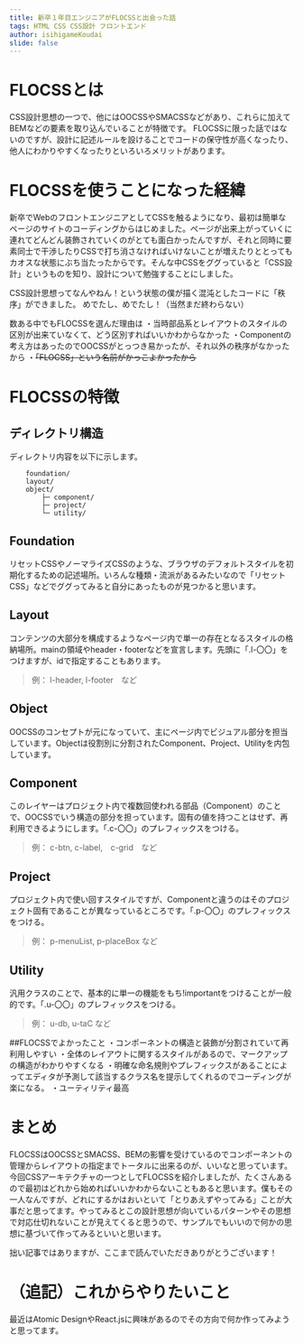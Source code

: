 ```yaml
---
title: 新卒１年目エンジニアがFLOCSSと出会った話
tags: HTML CSS CSS設計 フロントエンド
author: isihigameKoudai
slide: false
---
```

# FLOCSSとは
CSS設計思想の一つで、他にはOOCSSやSMACSSなどがあり、これらに加えてBEMなどの要素を取り込んでいることが特徴です。
FLOCSSに限った話ではないのですが、設計に記述ルールを設けることでコードの保守性が高くなったり、他人にわかりやすくなったりといろいろメリットがあります。

# FLOCSSを使うことになった経緯
新卒でWebのフロントエンジニアとしてCSSを触るようになり、最初は簡単なページのサイトのコーディングからはじめました。ページが出来上がっていくに連れてどんどん装飾されていくのがとても面白かったんですが、それと同時に要素同士で干渉したりCSSで打ち消さなければいけないことが増えたりととってもカオスな状態にぶち当たったからです。そんな中CSSをググっていると「CSS設計」というものを知り、設計について勉強することにしました。

CSS設計思想ってなんやねん！という状態の僕が描く混沌としたコードに「秩序」ができました。
めでたし、めでたし！（当然まだ終わらない）

数ある中でもFLOCSSを選んだ理由は
・当時部品系とレイアウトのスタイルの区別が出来ていなくて、どう区別すればいいかわからなかった
・Componentの考え方はあったのでOOCSSがとっつき易かったが、それ以外の秩序がなかったから
・~~「FLOCSS」という名前がかっこよかったから~~

# FLOCSSの特徴
## ディレクトリ構造
ディレクトリ内容を以下に示します。

```
    foundation/
    layout/
    object/
        ├─ component/
        ├─ project/
        └─ utility/
```

## Foundation
リセットCSSやノーマライズCSSのような、ブラウザのデフォルトスタイルを初期化するための記述場所。いろんな種類・流派があるみたいなので「リセットCSS」などでググってみると自分にあったものが見つかると思います。

## Layout
コンテンツの大部分を構成するようなページ内で単一の存在となるスタイルの格納場所。mainの領域やheader・footerなどを宣言します。先頭に「.l-〇〇」をつけますが、idで指定することもあります。
>例： l-header, l-footer　など


## Object
OOCSSのコンセプトが元になっていて、主にページ内でビジュアル部分を担当しています。Objectは役割別に分割されたComponent、Project、Utilityを内包しています。

## Component
このレイヤーはプロジェクト内で複数回使われる部品（Component）のことで、OOCSSでいう構造の部分を担っています。固有の値を持つことはせず、再利用できるようにします。「.c-〇〇」のプレフィックスをつける。
>例： c-btn, c-label,　c-grid　など

## Project
プロジェクト内で使い回すスタイルですが、Componentと違うのはそのプロジェクト固有であることが異なっているところです。「.p-〇〇」のプレフィックスをつける。
> 例： p-menuList, p-placeBox など

## Utility
汎用クラスのことで、基本的に単一の機能をもち!importantをつけることが一般的です。「.u-〇〇」のプレフィックスをつける。

> 例： u-db, u-taC など

##FLOCSSでよかったこと
・コンポーネントの構造と装飾が分割されていて再利用しやすい
・全体のレイアウトに関するスタイルがあるので、マークアップの構造がわかりやすくなる
・明確な命名規則やプレフィックスがあることによってエディタが予測して該当するクラス名を提示してくれるのでコーディングが楽になる。
・ユーティリティ最高

# まとめ
FLOCSSはOOCSSとSMACSS、BEMの影響を受けているのでコンポーネントの管理からレイアウトの指定までトータルに出来るのが、いいなと思っています。
今回CSSアーキテクチャの一つとしてFLOCSSを紹介しましたが、たくさんあるので最初はどれから始めればいいかわからないこともあると思います。僕もその一人なんですが、どれにするかはおいといて「とりあえずやってみる」ことが大事だと思ってます。やってみるとこの設計思想が向いているパターンやその思想で対応仕切れないことが見えてくると思うので、サンプルでもいいので何かの思想に基づいて作ってみるといいと思います。

拙い記事ではありますが、ここまで読んでいただきありがとうございます！

# （追記）これからやりたいこと
最近はAtomic DesignやReact.jsに興味があるのでその方向で何か作ってみようと思ってます。
